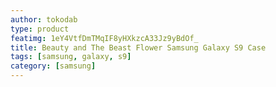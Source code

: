 ```yaml
---
author: tokodab
type: product
featimg: 1eY4VtfDmTMqIF8yHXkzcA33Jz9yBdOf_
title: Beauty and The Beast Flower Samsung Galaxy S9 Case
tags: [samsung, galaxy, s9]
category: [samsung]
---
```

